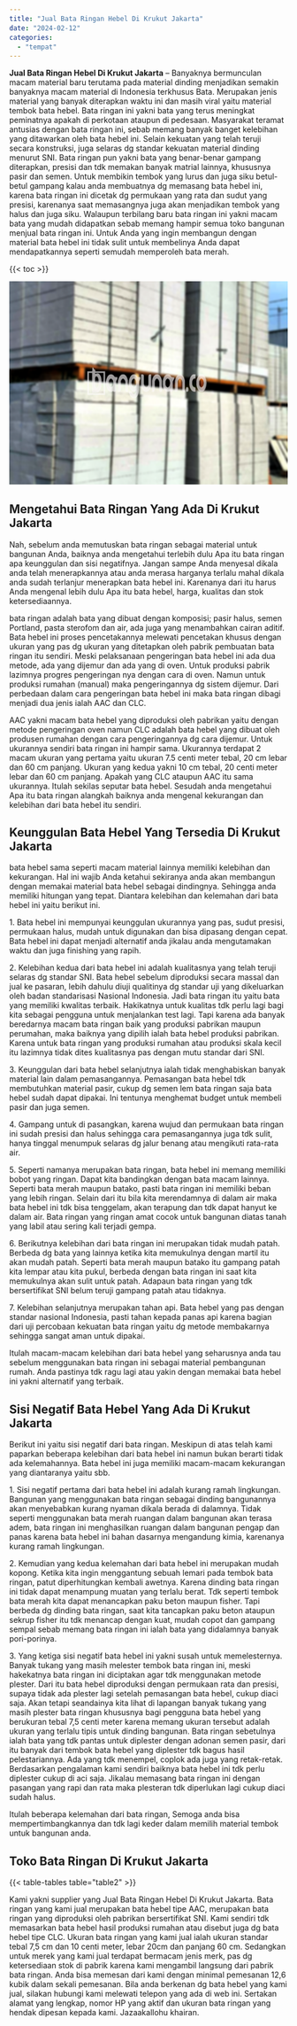 ```yaml
---
title: "Jual Bata Ringan Hebel Di Krukut Jakarta"
date: "2024-02-12"
categories: 
  - "tempat"
---
```


**Jual Bata Ringan Hebel Di Krukut Jakarta** – Banyaknya bermunculan macam material baru terutama pada material dinding menjadikan semakin banyaknya macam material di Indonesia terkhusus Bata. Merupakan jenis material yang banyak diterapkan waktu ini dan masih viral yaitu material tembok bata hebel. Bata ringan ini yakni bata yang terus meningkat peminatnya apakah di perkotaan ataupun di pedesaan. Masyarakat teramat antusias dengan bata ringan ini, sebab memang banyak banget kelebihan yang ditawarkan oleh bata hebel ini. Selain kekuatan yang telah teruji secara konstruksi, juga selaras dg standar kekuatan material dinding menurut SNI. Bata ringan pun yakni bata yang benar-benar gampang diterapkan, presisi dan tdk memakan banyak matrial lainnya, khususnya pasir dan semen. Untuk membikin tembok yang lurus dan juga siku betul-betul gampang kalau anda membuatnya dg memasang bata hebel ini, karena bata ringan ini dicetak dg permukaan yang rata dan sudut yang presisi, karenanya saat memasangnya juga akan menjadikan tembok yang halus dan juga siku. Walaupun terbilang baru bata ringan ini yakni macam bata yang mudah didapatkan sebab memang hampir semua toko bangunan menjual bata ringan ini. Untuk Anda yang ingin membangun dengan material bata hebel ini tidak sulit untuk membelinya Anda dapat mendapatkannya seperti semudah memperoleh bata merah.

{{< toc >}}

![Jual Bata Ringan Hebel Di Krukut Jakarta](/images/jual-hebel-murah-03.png)

## Mengetahui Bata Ringan Yang Ada Di Krukut Jakarta

Nah, sebelum anda memutuskan bata ringan sebagai material untuk bangunan Anda, baiknya anda mengetahui terlebih dulu Apa itu bata ringan apa keunggulan dan sisi negatifnya. Jangan sampe Anda menyesal dikala anda telah menerapkannya atau anda merasa harganya terlalu mahal dikala anda sudah terlanjur menerapkan bata hebel ini. Karenanya dari itu harus Anda mengenal lebih dulu Apa itu bata hebel, harga, kualitas dan stok ketersediaannya.

bata ringan adalah bata yang dibuat dengan komposisi; pasir halus, semen Portland, pasta sterofom dan air, ada juga yang menambahkan cairan aditif. Bata hebel ini proses pencetakannya melewati pencetakan khusus dengan ukuran yang pas dg ukuran yang ditetapkan oleh pabrik pembuatan bata ringan itu sendiri. Meski pelaksanaan pengeringan bata hebel ini ada dua metode, ada yang dijemur dan ada yang di oven. Untuk produksi pabrik lazimnya progres pengeringan nya dengan cara di oven. Namun untuk produksi rumahan (manual) maka pengeringannya dg sistem dijemur. Dari perbedaan dalam cara pengeringan bata hebel ini maka bata ringan dibagi menjadi dua jenis ialah AAC dan CLC.

AAC yakni macam bata hebel yang diproduksi oleh pabrikan yaitu dengan metode pengeringan oven namun CLC adalah bata hebel yang dibuat oleh produsen rumahan dengan cara pengeringannya dg cara dijemur. Untuk ukurannya sendiri bata ringan ini hampir sama. Ukurannya terdapat 2 macam ukuran yang pertama yaitu ukuran 7.5 centi meter tebal, 20 cm lebar dan 60 cm panjang. Ukuran yang kedua yakni 10 cm tebal, 20 centi meter lebar dan 60 cm panjang. Apakah yang CLC ataupun AAC itu sama ukurannya. Itulah sekilas seputar bata hebel. Sesudah anda mengetahui Apa itu bata ringan alangkah baiknya anda mengenal kekurangan dan kelebihan dari bata hebel itu sendiri.

## Keunggulan Bata Hebel Yang Tersedia Di Krukut Jakarta

bata hebel sama seperti macam material lainnya memiliki kelebihan dan kekurangan. Hal ini wajib Anda ketahui sekiranya anda akan membangun dengan memakai material bata hebel sebagai dindingnya. Sehingga anda memiliki hitungan yang tepat. Diantara kelebihan dan kelemahan dari bata hebel ini yaitu berikut ini.

1\. Bata hebel ini mempunyai keunggulan ukurannya yang pas, sudut presisi, permukaan halus, mudah untuk digunakan dan bisa dipasang dengan cepat. Bata hebel ini dapat menjadi alternatif anda jikalau anda mengutamakan waktu dan juga finishing yang rapih.

2\. Kelebihan kedua dari bata hebel ini adalah kualitasnya yang telah teruji selaras dg standar SNI. Bata hebel sebelum diproduksi secara massal dan jual ke pasaran, lebih dahulu diuji qualitinya dg standar uji yang dikeluarkan oleh badan standarisasi Nasional Indonesia. Jadi bata ringan itu yaitu bata yang memiliki kwalitas terbaik. Hakikatnya untuk kualitas tdk perlu lagi bagi kita sebagai pengguna untuk menjalankan test lagi. Tapi karena ada banyak beredarnya macam bata ringan baik yang produksi pabrikan maupun perumahan, maka baiknya yang dipilih ialah bata hebel produksi pabrikan. Karena untuk bata ringan yang produksi rumahan atau produksi skala kecil itu lazimnya tidak dites kualitasnya pas dengan mutu standar dari SNI.

3\. Keunggulan dari bata hebel selanjutnya ialah tidak menghabiskan banyak material lain dalam pemasangannya. Pemasangan bata hebel tdk membutuhkan material pasir, cukup dg semen lem bata ringan saja bata hebel sudah dapat dipakai. Ini tentunya menghemat budget untuk membeli pasir dan juga semen.

4\. Gampang untuk di pasangkan, karena wujud dan permukaan bata ringan ini sudah presisi dan halus sehingga cara pemasangannya juga tdk sulit, hanya tinggal menumpuk selaras dg jalur benang atau mengikuti rata-rata air.

5\. Seperti namanya merupakan bata ringan, bata hebel ini memang memiliki bobot yang ringan. Dapat kita bandingkan dengan bata macam lainnya. Seperti bata merah maupun batako, pasti bata ringan ini memiliki beban yang lebih ringan. Selain dari itu bila kita merendamnya di dalam air maka bata hebel ini tdk bisa tenggelam, akan terapung dan tdk dapat hanyut ke dalam air. Bata ringan yang ringan amat cocok untuk bangunan diatas tanah yang labil atau sering kali terjadi gempa.

6\. Berikutnya kelebihan dari bata ringan ini merupakan tidak mudah patah. Berbeda dg bata yang lainnya ketika kita memukulnya dengan martil itu akan mudah patah. Seperti bata merah maupun batako itu gampang patah kita lempar atau kita pukul, berbeda dengan bata ringan ini saat kita memukulnya akan sulit untuk patah. Adapaun bata ringan yang tdk bersertifikat SNI belum teruji gampang patah atau tidaknya.

7\. Kelebihan selanjutnya merupakan tahan api. Bata hebel yang pas dengan standar nasional Indonesia, pasti tahan kepada panas api karena bagian dari uji percobaan kekuatan bata ringan yaitu dg metode membakarnya sehingga sangat aman untuk dipakai.

Itulah macam-macam kelebihan dari bata hebel yang seharusnya anda tau sebelum menggunakan bata ringan ini sebagai material pembangunan rumah. Anda pastinya tdk ragu lagi atau yakin dengan memakai bata hebel ini yakni alternatif yang terbaik.

## Sisi Negatif Bata Hebel Yang Ada Di Krukut Jakarta

Berikut ini yaitu sisi negatif dari bata ringan. Meskipun di atas telah kami paparkan beberapa kelebihan dari bata hebel ini namun bukan berarti tidak ada kelemahannya. Bata hebel ini juga memiliki macam-macam kekurangan yang diantaranya yaitu sbb.

1\. Sisi negatif pertama dari bata hebel ini adalah kurang ramah lingkungan. Bangunan yang menggunakan bata ringan sebagai dinding bangunannya akan menyebabkan kurang nyaman dikala berada di dalamnya. Tidak seperti menggunakan bata merah ruangan dalam bangunan akan terasa adem, bata ringan ini menghasilkan ruangan dalam bangunan pengap dan panas karena bata hebel ini bahan dasarnya mengandung kimia, karenanya kurang ramah lingkungan.

2\. Kemudian yang kedua kelemahan dari bata hebel ini merupakan mudah kopong. Ketika kita ingin menggantung sebuah lemari pada tembok bata ringan, patut diperhitungkan kembali awetnya. Karena dinding bata ringan ini tidak dapat menampung muatan yang terlalu berat. Tdk seperti tembok bata merah kita dapat menancapkan paku beton maupun fisher. Tapi berbeda dg dinding bata ringan, saat kita tancapkan paku beton ataupun sekrup fisher itu tdk menancap dengan kuat, mudah copot dan gampang sempal sebab memang bata ringan ini ialah bata yang didalamnya banyak pori-porinya.

3\. Yang ketiga sisi negatif bata hebel ini yakni susah untuk memelesternya. Banyak tukang yang masih melester tembok bata ringan ini, meski hakekatnya bata ringan ini diciptakan agar tdk menggunakan metode plester. Dari itu bata hebel diproduksi dengan permukaan rata dan presisi, supaya tidak ada plester lagi setelah pemasangan bata hebel, cukup diaci saja. Akan tetapi seandainya kita lihat di lapangan banyak tukang yang masih plester bata ringan khususnya bagi pengguna bata hebel yang berukuran tebal 7,5 centi meter karena memang ukuran tersebut adalah ukuran yang terlalu tipis untuk dinding bangunan. Bata ringan sebetulnya ialah bata yang tdk pantas untuk diplester dengan adonan semen pasir, dari itu banyak dari tembok bata hebel yang diplester tdk bagus hasil pelestariannya. Ada yang tdk menempel, coplok ada juga yang retak-retak. Berdasarkan pengalaman kami sendiri baiknya bata hebel ini tdk perlu diplester cukup di aci saja. Jikalau memasang bata ringan ini dengan pasangan yang rapi dan rata maka plesteran tdk diperlukan lagi cukup diaci sudah halus.

Itulah beberapa kelemahan dari bata ringan, Semoga anda bisa mempertimbangkannya dan tdk lagi keder dalam memilih material tembok untuk bangunan anda.

## Toko Bata Ringan Di Krukut Jakarta

{{< table-tables table="table2" >}}

Kami yakni supplier yang Jual Bata Ringan Hebel Di Krukut Jakarta. Bata ringan yang kami jual merupakan bata hebel tipe AAC, merupakan bata ringan yang diproduksi oleh pabrikan bersertifikat SNI. Kami sendiri tdk memasarkan bata hebel hasil produksi rumahan atau disebut juga dg bata hebel tipe CLC. Ukuran bata ringan yang kami jual ialah ukuran standar tebal 7,5 cm dan 10 centi meter, lebar 20cm dan panjang 60 cm. Sedangkan untuk merek yang kami jual terdapat bermacam jenis merk, pas dg ketersediaan stok di pabrik karena kami mengambil langsung dari pabrik bata ringan. Anda bisa memesan dari kami dengan minimal pemesanan 12,6 kubik dalam sekali pemesanan. Bila anda berkenan dg bata hebel yang kami jual, silakan hubungi kami melewati telepon yang ada di web ini. Sertakan alamat yang lengkap, nomor HP yang aktif dan ukuran bata ringan yang hendak dipesan kepada kami. Jazaakallohu khairan.

